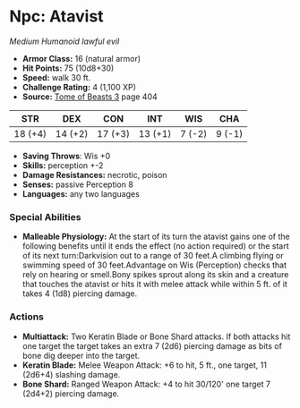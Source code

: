 # Npc: Atavist

*Medium* *Humanoid* *lawful evil*

- **Armor Class:** 16 (natural armor)
- **Hit Points:** 75 (10d8+30)
- **Speed:** walk 30 ft.
- **Challenge Rating:** 4 (1,100 XP)
- **Source:** [Tome of Beasts 3](https://koboldpress.com/kpstore/product/tome-of-beasts-3-for-5th-edition/) page 404

| STR | DEX | CON | INT | WIS | CHA |
| --- | --- | --- | --- | --- | --- |
| 18 (+4) | 14 (+2) | 17 (+3) | 13 (+1) | 7 (-2) | 9 (-1) |

- **Saving Throws**: Wis +0
- **Skills:** perception +-2
- **Damage Resistances:** necrotic, poison
- **Senses:** passive Perception 8
- **Languages:** any two languages
### Special Abilities
- **Malleable Physiology:** At the start of its turn the atavist gains one of the following benefits until it ends the effect (no action required) or the start of its next turn:Darkvision out to a range of 30 feet.A climbing flying or swimming speed of 30 feet.Advantage on Wis (Perception) checks that rely on hearing or smell.Bony spikes sprout along its skin and a creature that touches the atavist or hits it with melee attack while within 5 ft. of it takes 4 (1d8) piercing damage.
### Actions
- **Multiattack:** Two Keratin Blade or Bone Shard attacks. If both attacks hit one target the target takes an extra 7 (2d6) piercing damage as bits of bone dig deeper into the target.
- **Keratin Blade:** Melee Weapon Attack: +6 to hit, 5 ft., one target, 11 (2d6+4) slashing damage.
- **Bone Shard:** Ranged Weapon Attack: +4 to hit 30/120' one target 7 (2d4+2) piercing damage.


